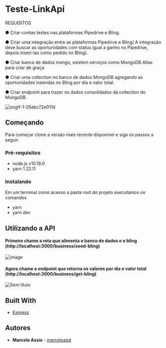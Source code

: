 # Teste-LinkApi

REQUISITOS

● Criar contas testes nas plataformas Pipedrive e Bling.

● Criar uma integração entre as plataformas Pipedrive e Bling( A integração deve buscar as oportunidades com status igual a ganho no Pipedrive, depois inseri-las como pedido no Bling).

● Criar banco de dados mongo, existem serviços como MongoDB Atlas para criar de graça

● Criar uma collection no banco de dados MongoDB agregando as oportunidades inseridas no Bling por dia e valor total.

● Criar endpoint para trazer os dados consolidados da collection do MongoDB.


![ezgif-1-28abc72e011d](https://user-images.githubusercontent.com/71731452/133043169-46460b24-5c9d-4600-8f2a-8ca9b9c66359.gif)


## Começando

Para começar clone a versão mais recente disponivel e siga os passos a seguir.

### Pré-requisitos

* node.js v10.19.0
* yarn 1.22.11

### Instalando

Em um terminal como acesso a pasta root do projeto executamos os comandos

* yarn
* yarn dev

## Utilizando a API

#### Primeiro chame a rota que alimenta o banco de dados e o bling (http://localhost:3000/business/seed-bling)

![image](https://user-images.githubusercontent.com/71731452/133043769-751a9170-9d45-458b-a204-65dfd202c646.png)

#### Agora chame a endpoint que retorna os valores por dia e valor total (http://localhost:3000/business/get-bling)

![Sem título](https://user-images.githubusercontent.com/71731452/133043183-16d379b7-010e-49a7-b283-113a8abb7245.png)

## Built With

* [Express](https://expressjs.com/pt-br/)

## Autores

* **Marcelo Assis** - [marceloapd](https://github.com/marceloapd)
